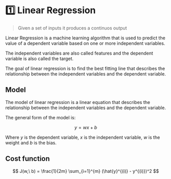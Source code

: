 # 1️⃣ Linear Regression

> Given a set of inputs it produces a continuos output

Linear Regression is a machine learning algorithm that is used to predict the value of a dependent variable based on one or more independent variables.

The independent variables are also called features and the dependent variable is also called the target.

The goal of linear regression is to find the best fitting line that describes the relationship between the independent variables and the dependent variable.

## Model

The model of linear regression is a linear equation that describes the relationship between the independent variables and the dependent variable.

The general form of the model is:

$$
y = w x + b
$$

Where $y$ is the dependent variable, $x$ is the independent variable, $w$ is the weight and $b$ is the bias.

## Cost function

$$
J(w,\ b) = \frac{1}{2m} \sum_{i=1}^{m} (\hat{y}^{(i)} - y^{(i)})^2
$$